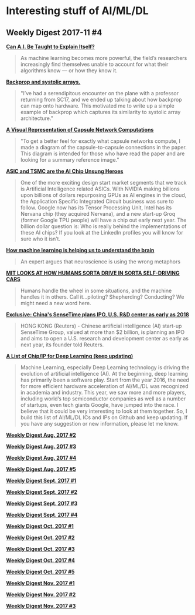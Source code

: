 # Interesting stuff of AI/ML/DL

## Weekly Digest 2017-11 \#4

**[Can A.I. Be Taught to Explain Itself?](https://www.nytimes.com/2017/11/21/magazine/can-ai-be-taught-to-explain-itself.html)**
> As machine learning becomes more powerful, the field’s researchers increasingly find themselves unable to account for what their algorithms know — or how they know it.

**[Backprop and systolic arrays.](https://becominghuman.ai/backprop-and-systolic-arrays-24e925d2050)**
> "I’ve had a serendipitous encounter on the plane with a professor returning from SC17, and we ended up talking about how backprop can map onto hardware. This motivated me to write up a simple example of backprop which captures its similarity to systolic array architecture."

**[A Visual Representation of Capsule Network Computations](https://medium.com/@mike_ross/a-visual-representation-of-capsule-network-computations-83767d79e737)**
> "To get a better feel for exactly what capsule networks compute, I made a diagram of the capsule-to-capsule connections in the paper. This diagram is intended for those who have read the paper and are looking for a summary reference image."

**[ASIC and TSMC are the AI Chip Unsung Heroes](https://www.semiwiki.com/forum/content/7142-asic-tsmc-ai-chip-unsung-heroes.html)**
> One of the more exciting design start market segments that we track is Artificial Intelligence related ASICs. With NVIDIA making billions upon billions of dollars repurposing GPUs as AI engines in the cloud, the Application Specific Integrated Circuit business was sure to follow. Google now has its Tensor Processing Unit, Intel has its Nervana chip (they acquired Nervana), and a new start-up Groq (former Google TPU people) will have a chip out early next year. The billion dollar question is: Who is really behind the implementations of these AI chips? If you look at the LinkedIn profiles you will know for sure who it isn’t. 

**[How machine learning is helping us to understand the brain](https://www.salon.com/2017/11/25/how-machine-learning-is-helping-us-to-understand-the-brain_partner/)**
> An expert argues that neuroscience is using the wrong metaphors

**[MIT LOOKS AT HOW HUMANS SORTA DRIVE IN SORTA SELF-DRIVING CARS](https://www.wired.com/story/mit-humans-semiautonomous-car-study/)**
> Humans handle the wheel in some situations, and the machine handles it in others. Call it…piloting? Shepherding? Conducting? We might need a new word here.

**[Exclusive: China's SenseTime plans IPO, U.S. R&D center as early as 2018](https://www.reuters.com/article/us-sensetime-ipo-exclusive/exclusive-chinas-sensetime-plans-ipo-u-s-rd-center-as-early-as-2018-idUSKBN1DN0FY)**
> HONG KONG (Reuters) - Chinese artificial intelligence (AI) start-up SenseTime Group, valued at more than $2 billion, is planning an IPO and aims to open a U.S. research and development center as early as next year, its founder told Reuters.

**[A List of Chip/IP for Deep Learning (keep updating)](https://basicmi.github.io/Deep-Learning-Processor-List/)**
> Machine Learning, especially Deep Learning technology is driving the evolution of artificial intelligence (AI). At the beginning, deep learning has primarily been a software play. Start from the year 2016, the need for more efficient hardware acceleration of AI/ML/DL was recognized in academia and industry. This year, we saw more and more players, including world’s top semiconductor companies as well as a number of startups, even tech giants Google, have jumped into the race.
> I believe that it could be very interesting to look at them together. So, I build this list of AI/ML/DL ICs and IPs on Github and keep updating. If you have any suggestion or new information, please let me know.

**[Weekly Digest Aug. 2017 \#2](https://github.com/basicmi/Machine-Learning-Articles/blob/master/WeeklyDigest2017-08_2.md)**

**[Weekly Digest Aug. 2017 \#3](https://github.com/basicmi/Machine-Learning-Articles/blob/master/WeeklyDigest2017-08_3.md)**

**[Weekly Digest Aug. 2017 \#4](https://github.com/basicmi/Machine-Learning-Articles/blob/master/WeeklyDigest2017-08_4.md)**

**[Weekly Digest Aug. 2017 \#5](https://github.com/basicmi/Machine-Learning-Articles/blob/master/WeeklyDigest2017-08_5.md)**

**[Weekly Digest Sept. 2017 \#1](https://github.com/basicmi/Machine-Learning-Articles/blob/master/WeeklyDigest2017-09_1.md)**

**[Weekly Digest Sept. 2017 \#2](https://github.com/basicmi/Machine-Learning-Articles/blob/master/WeeklyDigest2017-09_2.md)**

**[Weekly Digest Sept. 2017 \#3](https://github.com/basicmi/Machine-Learning-Articles/blob/master/WeeklyDigest2017-09_3.md)**

**[Weekly Digest Sept. 2017 \#4](https://github.com/basicmi/Machine-Learning-Articles/blob/master/WeeklyDigest2017-09_4.md)**

**[Weekly Digest Oct. 2017 \#1](https://github.com/basicmi/Machine-Learning-Articles/blob/master/WeeklyDigest2017-10_1.md)**

**[Weekly Digest Oct. 2017 \#2](https://github.com/basicmi/Machine-Learning-Articles/blob/master/WeeklyDigest2017-10_2.md)**

**[Weekly Digest Oct. 2017 \#3](https://github.com/basicmi/Machine-Learning-Articles/blob/master/WeeklyDigest2017-10_3.md)**

**[Weekly Digest Oct. 2017 \#4](https://github.com/basicmi/Machine-Learning-Articles/blob/master/WeeklyDigest2017-10_4.md)**

**[Weekly Digest Oct. 2017 \#5](https://github.com/basicmi/Machine-Learning-Articles/blob/master/WeeklyDigest2017-10_5.md)**

**[Weekly Digest Nov. 2017 \#1](https://github.com/basicmi/Machine-Learning-Articles/blob/master/WeeklyDigest2017-11_1.md)**

**[Weekly Digest Nov. 2017 \#2](https://github.com/basicmi/Machine-Learning-Articles/blob/master/WeeklyDigest2017-11_2.md)**

**[Weekly Digest Nov. 2017 \#3](https://github.com/basicmi/Machine-Learning-Articles/blob/master/WeeklyDigest2017-11_3.md)**
